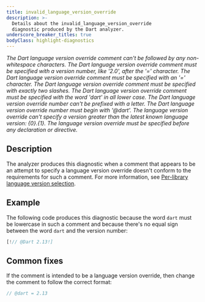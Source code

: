 ```yaml
---
title: invalid_language_version_override
description: >-
  Details about the invalid_language_version_override
  diagnostic produced by the Dart analyzer.
underscore_breaker_titles: true
bodyClass: highlight-diagnostics
---
```


_The Dart language version override comment can't be followed by any non-whitespace characters._
_The Dart language version override comment must be specified with a version number, like '2.0', after the '=' character._
_The Dart language version override comment must be specified with an '=' character._
_The Dart language version override comment must be specified with exactly two slashes._
_The Dart language version override comment must be specified with the word 'dart' in all lower case._
_The Dart language version override number can't be prefixed with a letter._
_The Dart language version override number must begin with '@dart'._
_The language version override can't specify a version greater than the latest known language version: {0}.{1}._
_The language version override must be specified before any declaration or directive._

## Description

The analyzer produces this diagnostic when a comment that appears to be an
attempt to specify a language version override doesn't conform to the
requirements for such a comment. For more information, see
[Per-library language version selection](https://dart.dev/resources/language/evolution#per-library-language-version-selection).

## Example

The following code produces this diagnostic because the word `dart` must
be lowercase in such a comment and because there's no equal sign between
the word `dart` and the version number:

```dart
[!// @Dart 2.13!]
```

## Common fixes

If the comment is intended to be a language version override, then change
the comment to follow the correct format:

```dart
// @dart = 2.13
```
